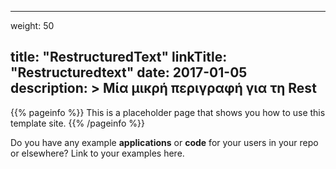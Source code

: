 
---
weight: 50

title: "RestructuredText"
linkTitle: "Restructuredtext"
date: 2017-01-05
description: >
  Μία μικρή περιγραφή για τη Rest
---

{{% pageinfo %}}
This is a placeholder page that shows you how to use this template site.
{{% /pageinfo %}}

Do you have any example **applications** or **code** for your users in your repo or elsewhere? Link to your examples here.


